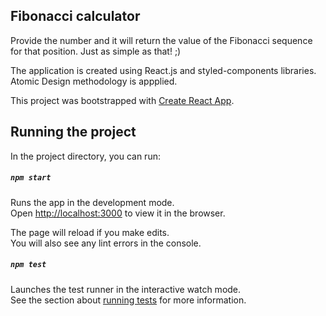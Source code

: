 ## Fibonacci calculator
Provide the number and it will return the value of the Fibonacci sequence for that position. Just as simple as that! ;)

The application is created using React.js and styled-components libraries. Atomic Design methodology is appplied.

This project was bootstrapped with [Create React App](https://github.com/facebook/create-react-app).

## Running the project

In the project directory, you can run:

##### `npm start`

Runs the app in the development mode.\
Open [http://localhost:3000](http://localhost:3000) to view it in the browser.

The page will reload if you make edits.\
You will also see any lint errors in the console.

##### `npm test`

Launches the test runner in the interactive watch mode.\
See the section about [running tests](https://facebook.github.io/create-react-app/docs/running-tests) for more information.
